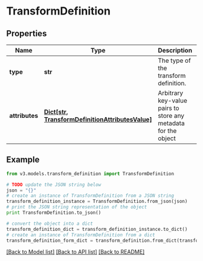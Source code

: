 # TransformDefinition


## Properties
Name | Type | Description | Notes
------------ | ------------- | ------------- | -------------
**type** | **str** | The type of the transform definition. | [optional] 
**attributes** | [**Dict[str, TransformDefinitionAttributesValue]**](TransformDefinitionAttributesValue.md) | Arbitrary key-value pairs to store any metadata for the object | [optional] 

## Example

```python
from v3.models.transform_definition import TransformDefinition

# TODO update the JSON string below
json = "{}"
# create an instance of TransformDefinition from a JSON string
transform_definition_instance = TransformDefinition.from_json(json)
# print the JSON string representation of the object
print TransformDefinition.to_json()

# convert the object into a dict
transform_definition_dict = transform_definition_instance.to_dict()
# create an instance of TransformDefinition from a dict
transform_definition_form_dict = transform_definition.from_dict(transform_definition_dict)
```
[[Back to Model list]](../README.md#documentation-for-models) [[Back to API list]](../README.md#documentation-for-api-endpoints) [[Back to README]](../README.md)


